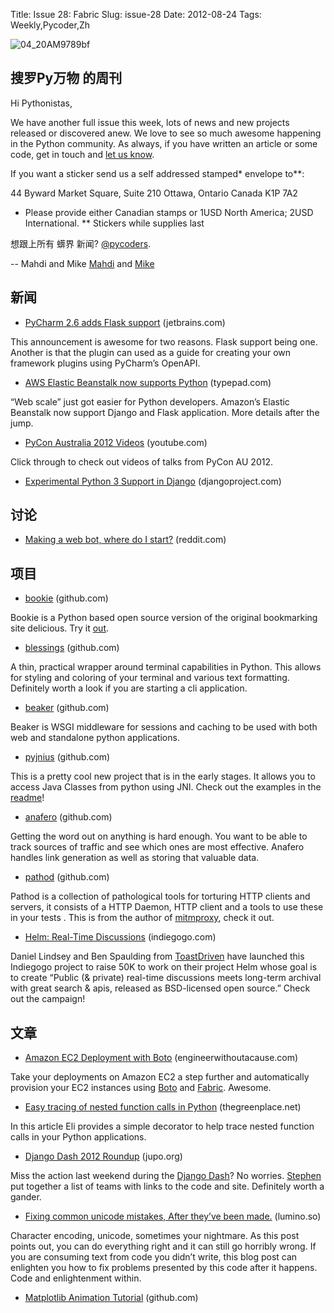 Title: Issue 28: Fabric
Slug: issue-28
Date: 2012-08-24
Tags: Weekly,Pycoder,Zh

![04_20AM9789bf](https://gallery.mailchimp.com/9735795484d2e4c204da82a29/images/Image_202014_01_22_20at_2010.45.04_20AM9789bf.png)

##  搜罗Py万物 的周刊

Hi Pythonistas,

We have another full issue this week, lots of news and new projects released or discovered anew. We love to see so much awesome happening in the Python community. As always, if you have written an article or some code, get in touch and [let us know](admin@pycoders.com).

If you want a sticker send us a self addressed stamped* envelope to**:

44 Byward Market Square, Suite 210
Ottawa, Ontario Canada
K1P 7A2

* Please provide either Canadian stamps or 1USD North America; 2USD International.
** Stickers while supplies last




想跟上所有 蠎界 新闻? [@pycoders](http://twitter.com/pycoders).

--
Mahdi and Mike
[Mahdi](https://twitter.com/#!/myusuf3) and [Mike](https://twitter.com/#!/mgrouchy)


## 新闻

- [PyCharm 2.6 adds Flask support](http://blog.jetbrains.com/pycharm/2012/08/flask-in-pycharm-26-eap/) (jetbrains.com)

This announcement is awesome for two reasons. Flask support being one. Another is that the plugin can used as a guide for creating your own framework plugins using PyCharm’s OpenAPI.

- [AWS Elastic Beanstalk now supports Python](http://aws.typepad.com/aws/2012/08/announcing-aws-elastic-beanstalk-support-for-python-and-seamless-database-integration.html) (typepad.com)

“Web scale” just got easier for Python developers. Amazon’s Elastic Beanstalk now support Django and Flask application. More details after the jump.

- [PyCon Australia 2012 Videos](http://www.youtube.com/pyconau) (youtube.com)

Click through to check out videos of talks from PyCon AU 2012.

- [Experimental Python 3 Support in Django](https://www.djangoproject.com/weblog/2012/aug/19/experimental-python-3-support/) (djangoproject.com)


## 讨论

- [Making a web bot, where do I start?](http://www.reddit.com/r/Python/comments/yfe5u/ask_rpython_making_a_web_bot_where_do_i_start/) (reddit.com)


## 项目

- [bookie](https://github.com/mitechie/bookie) (github.com)

Bookie is a Python based open source version of the original bookmarking site delicious. Try it [out](https://bmark.us/).

- [blessings](https://github.com/erikrose/blessings) (github.com)

A thin, practical wrapper around terminal capabilities in Python. This allows for styling and coloring of your terminal and various text formatting. Definitely worth a look if you are starting a cli application.

- [beaker](https://github.com/bbangert/beaker) (github.com)

Beaker is WSGI middleware for sessions and caching to be used with both web and standalone python applications.

- [pyjnius](https://github.com/kivy/pyjnius) (github.com)

This is a pretty cool new project that is in the early stages. It allows you to access Java Classes from python using JNI. Check out the examples in the [readme](http://github.com/kivy/pyjnius#pyjnius)!

- [anafero](https://github.com/eldarion/anafero) (github.com)

Getting the word out on anything is hard enough. You want to be able to track sources of traffic  and see which ones are most effective. Anafero handles link generation as well as storing that valuable data.

- [pathod](https://github.com/cortesi/pathod) (github.com)

Pathod is a collection of pathological tools for torturing HTTP clients and servers, it consists of a HTTP Daemon, HTTP client and a tools to use these in your tests . This is
from the author of [mitmproxy](http://mitmproxy.org/), check it out.

- [Helm: Real-Time Discussions](http://www.indiegogo.com/helm) (indiegogo.com)

Daniel Lindsey and Ben Spaulding from [ToastDriven](http://toastdriven.com/) have launched this Indiegogo project to raise 50K to work on their project Helm whose goal is to create “Public (& private) real-time discussions meets long-term archival with great search & apis, released as BSD-licensed open source.” Check out the campaign!

## 文章

- [Amazon EC2 Deployment with Boto](http://engineerwithoutacause.com/amazon-ec2-deployment-with-boto.html) (engineerwithoutacause.com)

Take your deployments on Amazon EC2 a step further and automatically provision your EC2 instances using [Boto](https://github.com/boto/boto) and [Fabric](http://fabfile.org/). Awesome.

- [Easy tracing of nested function calls in Python](http://eli.thegreenplace.net/2012/08/22/easy-tracing-of-nested-function-calls-in-python/) (thegreenplace.net)

In this article Eli provides a simple decorator to help trace nested function calls in your Python applications.

- [Django Dash 2012 Roundup](http://blog.jupo.org/2012/08/21/django-dash-2012-round-up/) (jupo.org)

Miss the action last weekend during the [Django Dash](http://www.djangodash.com/)?  No worries. [Stephen](https://github.com/stephenmcd) put together a list of teams with links to the code and site. Definitely worth a gander.

- [Fixing common unicode mistakes, After they’ve been made.](http://blog.lumino.so/2012/08/20/fix-unicode-mistakes-with-python/) (lumino.so)

Character encoding, unicode, sometimes your nightmare. As this post points out, you can do everything right and it can still go horribly wrong. If you are consuming text from code you didn’t write, this blog post can enlighten you how to fix problems presented by this code after it happens. Code and enlightenment within.

- [Matplotlib Animation Tutorial](http://jakevdp.github.com/blog/2012/08/18/matplotlib-animation-tutorial/) (github.com)
